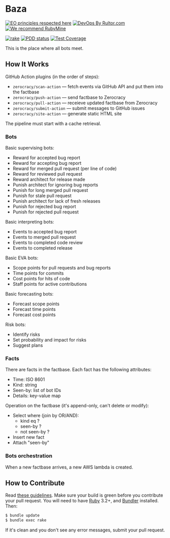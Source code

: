 # Baza

[![EO principles respected here](https://www.elegantobjects.org/badge.svg)](https://www.elegantobjects.org)
[![DevOps By Rultor.com](http://www.rultor.com/b/zerocracy/baza)](http://www.rultor.com/p/zerocracy/baza)
[![We recommend RubyMine](https://www.elegantobjects.org/rubymine.svg)](https://www.jetbrains.com/ruby/)

[![rake](https://github.com/zerocracy/baza/actions/workflows/rake.yml/badge.svg)](https://github.com/zerocracy/baza/actions/workflows/rake.yml)
[![PDD status](http://www.0pdd.com/svg?name=zerocracy/baza)](http://www.0pdd.com/p?name=zerocracy/baza)
[![Test Coverage](https://img.shields.io/codecov/c/github/zerocracy/baza.svg)](https://codecov.io/github/zerocracy/baza?branch=master)

This is the place where all bots meet.

## How It Works

GitHub Action plugins (in the order of steps):

* `zerocracy/scan-action` — fetch events via GitHub API and put them into the factbase
* `zerocracy/push-action` — send factbase to Zerocracy
* `zerocracy/pull-action` — receieve updated factbase from Zerocracy
* `zerocracy/submit-action` — submit messages to GitHub issues
* `zerocracy/site-action` — generate static HTML site

The pipeline must start with a cache retrieval.

### Bots

Basic supervising bots:

* Reward for accepted bug report
* Reward for accepting bug report
* Reward for merged pull request (per line of code)
* Reward for reviewed pull request
* Reward architect for release made
* Punish architect for ignoring bug reports
* Punish for long merged pull request
* Punish for stale pull request
* Punish architect for lack of fresh releases
* Punish for rejected bug report
* Punish for rejected pull request

Basic interpreting bots:

* Events to accepted bug report
* Events to merged pull request
* Events to completed code review
* Events to completed release

Basic EVA bots:

* Scope points for pull requests and bug reports
* Time points for commits
* Cost points for hits of code
* Staff points for active contributions

Basic forecasting bots:

* Forecast scope points
* Forecast time points
* Forecast cost points

Risk bots:

* Identify risks
* Set probability and impact for risks
* Suggest plans

### Facts

There are facts in the factbase. Each fact has the following attributes:

* Time: ISO 8601
* Kind: string
* Seen-by: list of bot IDs
* Details: key-value map

Operation on the factbase (it's append-only, can't delete or modify):

* Select where (join by OR/AND):
  * kind eq ?
  * seen-by ?
  * not seen-by ?
* Insert new fact
* Attach "seen-by"

### Bots orchestration

When a new factbase arrives, a new AWS lambda is created.

## How to Contribute

Read [these guidelines](https://www.yegor256.com/2014/04/15/github-guidelines.html).
Make sure your build is green before you contribute
your pull request. You will need to have 
[Ruby](https://www.ruby-lang.org/en/) 3.2+,
and
[Bundler](https://bundler.io/) installed. Then:

```bash
$ bundle update
$ bundle exec rake
```

If it's clean and you don't see any error messages, submit your pull request.
